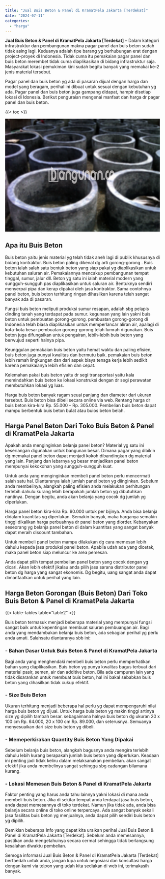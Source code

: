 ```yaml
---
title: "Jual Buis Beton & Panel di KramatPela Jakarta [Terdekat]"
date: "2024-07-11"
categories: 
  - "harga"
---
```


**Jual Buis Beton & Panel di KramatPela Jakarta \[Terdekat\]** – Dalam kategori infrastruktur dan pembangunan makna pagar panel dan buis beton sudah tidak asing lagi. Keduanya adalah tipe barang yg berhubungan erat dengan project-proyek di Indonesia. Tidak cuma itu pemakaian pagar panel dan buis beton merembet tidak cuma diaplikasikan di bidang infrastruktur saja. Masyarakat lokasi pemukiman kini sudah begitu banyak yang memakai ke-2 jenis material tersebut.

Pagar panel dan buis beton yg ada di pasaran dijual dengan harga dan model yang beragam, perihal ini dibuat untuk sesuai dengan kebutuhan yg ada. Pagar panel dan buis beton juga gampang didapat, hampir disetiap lokasi di Idonesia. Berikut penguraian mengenai manfaat dan harga dr pagar panel dan buis beton.

{{< toc >}}

![Jual Buis Beton & Panel di KramatPela Jakarta [Terdekat]](/images/jual-panel-buis-beton-murah-12.png)

## Apa itu Buis Beton

Buis beton yaitu jenis material yg telah tidak aneh lagi di publik khususnya di bidang kontraktor. Buis beton paling dikenal dg arti gorong-gorong . Buis beton ialah salah satu bentuk beton yang siap pakai yg diaplikasikan untuk kebutuhan saluran air. Pemakaiannya mencakup pembangunan tempat tinggal, sumur, jalur dll. Beton yg satu ini ialah material modern yang sungguh-sungguh pas diaplikasikan untuk saluran air. Bentuknya sendiri menyerpai pipa dan kerap dipakai oleh jasa kontraktor. Sama contohnya panel beton, buis beton terhitung ringan dihasilkan karena telah sangat banyak ada di pasaran.

Fungsi buis beton meliputi produksi sumur resapan, adalah sbg pelapis dinding tanah yang terdapat pada sumur. kegunaan yang lain yakni buis beton untuk pembuatan gorong-gorong. pembuatan gorong-gorong di Indonesia telah biasa diaplikasikan untuk memperlancar aliran air, apalagi di kota-kota besar pembuatan gorong-gorong telah lumrah digunakan. Buis beton juga difungsikan untuk pengairan, lebih-lebih buis beton yang berwujud seperti halnya pipa.

Keunggulan pemakaian buis beton yaitu hemat waktu dan paling efisien, buis beton juga punyai kwalitas dan bermutu baik. pemakaian buis beton lebih ramah lingkungan dan dari aspek biaya tenaga kerja lebih sedikit karena pemakaianya lebih efisien dan cepat.

Kelemahan pakai buis beton yaitu dr segi transportasi yaitu kala memindahkan buis beton ke lokasi konstruksi dengan dr segi perawatan membutuhkan lokasi yg luas.

Harga buis beton banyak ragam seuai panjang dan diameter dari ukuran tersebut. Buis beton bisa dibeli secara online via web. Rentang harga dr buis beton kira-kira Rp. 55.000 – Rp. 305.000. Pembelian buis beton dapat mampu berbentuk buis beton bulat atau buios beton belah.

## Harga Panel Beton Dari Toko Buis Beton & Panel di KramatPela Jakarta

Apakah anda menginginkan belanja panel beton? Material yg satu ini keseriangan digunakan untuk bangunan besar. Dimana pagar yang dibikin dg memakai panel beton dapat menjadi kokoh dibandingkan dg material yang lain. Panjang dan lebarnya yg besar menjadikan panel beton mempunyai kekokohan yang sungguh-sungguh kuat.

Untuk anda yang menginginkan membeli panel beton perlu mencermati salah satu hal. Diantaranya ialah jumlah panel beton yg diinginkan. Sebelum anda membelinya, alangkah paling efisien anda melakukan perhitungan terlebih dahulu kurang lebih berapakah jumlah beton yg dibutuhkan nantinya. Dengan begitu, anda akan belanja yang cocok dg jumlah yg diperlukan.

Harga panel beton kira-kira Rp. 90.000 untuk per bijinya. Anda bisa belanja didalam kuantitas yg diperlukan. Semakin banyak, maka harganya semakin tinggi dikalikan harga perbuahnya dr panel beton yang diorder. Kebanyakan seseorang yg belanja panel beton di dalam kuantitas yang sangat banyak dapat meraih discount tambahan.

Untuk membeli panel beton mampu dilakukan dg cara memesan lebih dahulu kepada jasa produksi panel beton. Apabila udah ada yang dicetak, maka panel beton siap meluncur ke area pemesan.

Anda dapat pilih tempat pembelian panel beton yang cocok dengan yg dicari. Akan lebih efektif jikalau anda pilih jasa sarana distributor panel beton dg harga yang sangat ekonomis. Dg begitu, uang sangat anda dapat dimanfaatkan untuk perihal yang lain.

## Harga Beton Gorongan (Buis Beton) Dari Toko Buis Beton & Panel di KramatPela Jakarta

{{< table-tables table="table2" >}}

Buis beton termasuk menjadi beberapa material yang mempunyai fungsi sangat baik untuk kepentingan membuat saluran pembuangan air. Bagi anda yang mendambakan belanja buis beton, ada sebagian perihal yg perlu anda amati. Salahsatu diantaranya sbb ini:

### \- Bahan Dasar Untuk Buis Beton & Panel di KramatPela Jakarta

Bagi anda yang menghendaki membeli buis beton perlu memperhatikan bahan yang diaplikasikan. Buis beton yg punya kwalitas bagus terbuat dari material pasir, semen, air dan additive beton. Bila ada campuran lain yang tidak disarankan untuk membuat buis beton, hal ini bakal sebabkan buis beton yang dihasilkan tidak cukup efektif.

### \- Size Buis Beton

Ukuran terhitung menjadi beberapa hal perlu yg dapat mempengaruhi nilai harga buis beton yg dijual. Untuk harga buis beton yg makin tinggi artinya size yg dipilih tambah besar. sebagaimana halnya buis beton dg ukuran 20 x 100 cm Rp. 64.000, 20 x 100 cm Rp. 89.000, dan seterusnya. Semuanya menyesuaikan dari size buis beton yg dibeli.

### \- Memeperkirakan Quantity Buis Beton Yang Dipakai

Sebelum belanja buis beton, alangkah bagusnya anda mengira terlebih dahulu lebih kurang berapakah jumlah buis beton yang diperlukan. Keadaan ini penting jadi tidak keliru dalam melaksanakan pembelian. akan sangat efektif jika anda membelinya sangat sehingga sbg cadangan bilamana kurang.

### \- Lokasi Memesan Buis Beton & Panel di KramatPela Jakarta

Faktor penting yang harus anda tahu lainnya yakni lokasi di mana anda membeli buis beton. Jika di sekitar tempat anda terdapat jasa buis beton, anda dapat memesannya di toko terdekat. Namun jika tidak ada, anda bisa belanja secara online di toko online terpercaya. Ada sangat banyak sekali jasa fasilitas buis beton yg menjualnya, anda dapat pilih sendiri buis beton yg dipilih.

Demikian beberapa Info yang dapat kita uraikan perihal Jual Buis Beton & Panel di KramatPela Jakarta \[Terdekat\]. Sebelum anda memesannya, pastikan anda mengetahuinya secara cermat sehingga tidak berlangsung kesalahan diwaktu pembelian.

Semoga informasi Jual Buis Beton & Panel di KramatPela Jakarta \[Terdekat\] berfaedah untuk anda, jangan lupa untuk negosiasi dan konsultasi harga dengan kami via telpon yang udah kita sediakan di web ini, terimakasih banyak.

